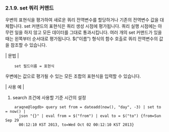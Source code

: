 ### 2.1.9. set 쿼리 커맨드

우변의 표현식을 평가하여 새로운 쿼리 전역변수를 할당하거나 기존의 전역변수 값을 대체합니다. set 커맨드의 표현식은 쿼리 생성 시점에 평가됩니다. 쿼리 실행 시점에는 아무런 일을 하지 않고 모든 데이터를 그대로 통과시킵니다. 여러 개의 set 커맨드가 있을 때는 왼쪽부터 순서대로 평가됩니다. $("이름") 형식의 함수 호출로 쿼리 전역변수의 값을 참조할 수 있습니다.

\| 문법 \|

~~~~
	set 필드이름 = 표현식
~~~~

우변에는 값으로 평가될 수 있는 모든 조합의 표현식을 입력할 수 있습니다.

\| 사용 예 \|

1) search 조건에 사용할 기준 시간의 설정

~~~
    araqne@logdb> query set from = dateadd(now(), "day", -3) | set to = now() | 
      json "{}" | eval from = $("from") | eval to = $("to") {from=Sun Sep 29 
      00:12:10 KST 2013, to=Wed Oct 02 00:12:10 KST 2013}
~~~

